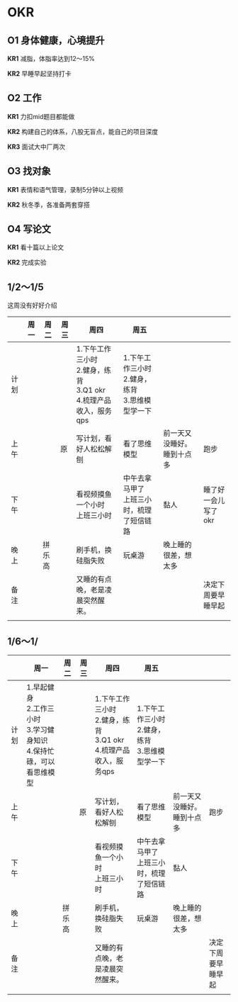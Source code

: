 # OKR

## **O1** 身体健康，心境提升

**KR1** 减脂，体脂率达到12～15%

**KR2** 早睡早起坚持打卡

## **O2** 工作

**KR1** 力扣mid题目都能做

**KR2** 构建自己的体系，八股无盲点，能自己的项目深度

**KR3** 面试大中厂两次



## **O3** 找对象

**KR1** 表情和语气管理，录制5分钟以上视频

**KR2** 秋冬季，各准备两套穿搭

## **O4** 写论文

**KR1** 看十篇以上论文

**KR2** 完成实验



## 1/2～1/5

这周没有好好介绍

|      | 周一 | 周二   | 周三 | 周四                                                         | 周五                                                         |                            |                           |
| ---- | ---- | ------ | ---- | ------------------------------------------------------------ | ------------------------------------------------------------ | -------------------------- | ------------------------- |
| 计划 |      |        |      | 1.下午工作三小时<br />2.健身，练背<br />3.Q1 okr<br />4.梳理产品收入，服务qps | 1.下午工作三小时<br />2.健身，练背<br />3.思维模型学一下<br /> |                            |                           |
| 上午 |      |        | 原   | 写计划，看好人松松解刨                                       | 看了思维模型                                                 | 前一天又没睡好。睡到十点多 | 跑步                      |
| 下午 |      |        |      | 看视频摸鱼一个小时<br />上班三小时                           | 中午去拿马甲了<br />上班三小时，梳理了短信链路               | 黏人                       | 睡了好一会儿<br />写了okr |
| 晚上 |      | 拼乐高 |      | 刷手机，换硅脂失败                                           | 玩桌游                                                       | 晚上睡的很差，想太多       |                           |
| 备注 |      |        |      | 又睡的有点晚，老是凌晨突然醒来。                             |                                                              |                            | 决定下周要早睡早起        |
|      |      |        |      |                                                              |                                                              |                            |                           |

## 1/6～1/

|      | 周一                                                         | 周二   | 周三 | 周四                                                         | 周五                                                         |                            |                    |
| ---- | ------------------------------------------------------------ | ------ | ---- | ------------------------------------------------------------ | ------------------------------------------------------------ | -------------------------- | ------------------ |
| 计划 | 1.早起健身<br />2.工作三小时<br />3.学习健身知识<br />4.保持忙碌，可以看思维模型 |        |      | 1.下午工作三小时<br />2.健身，练背<br />3.Q1 okr<br />4.梳理产品收入，服务qps | 1.下午工作三小时<br />2.健身，练背<br />3.思维模型学一下<br /> |                            |                    |
| 上午 |                                                              |        | 原   | 写计划，看好人松松解刨                                       | 看了思维模型                                                 | 前一天又没睡好。睡到十点多 | 跑步               |
| 下午 |                                                              |        |      | 看视频摸鱼一个小时<br />上班三小时                           | 中午去拿马甲了<br />上班三小时，梳理了短信链路               | 黏人                       |                    |
| 晚上 |                                                              | 拼乐高 |      | 刷手机，换硅脂失败                                           | 玩桌游                                                       | 晚上睡的很差，想太多       |                    |
| 备注 |                                                              |        |      | 又睡的有点晚，老是凌晨突然醒来。                             |                                                              |                            | 决定下周要早睡早起 |
|      |                                                              |        |      |                                                              |                                                              |                            |                    |

